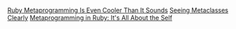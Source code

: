 <a href="https://www.toptal.com/ruby/ruby-metaprogramming-cooler-than-it-sounds">Ruby Metaprogramming Is Even Cooler Than It Sounds</a>
<a href="http://ruby-metaprogramming.rubylearning.com/html/seeingMetaclassesClearly.html">Seeing Metaclasses Clearly</a>
<a href="http://yehudakatz.com/2009/11/15/metaprogramming-in-ruby-its-all-about-the-self/">Metaprogramming in Ruby: It's All About the Self</a>
